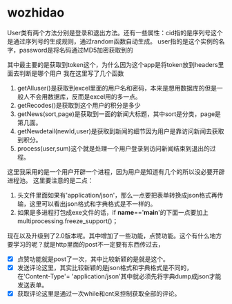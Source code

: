 # wozhidao
User类有两个方法分别是登录和退出方法。还有一些属性：cid指的是序列号这个是通过序列号的生成规则，通过random函数自动生成。
user指的是这个实例的名字，password是将名码通过MD5加密获取到的

其中最主要的是获取到token这个，为什么因为这个app是将token放到headers里面去判断是哪个用户
我在这里写了几个函数
1. getAlluser()是获取到excel里面的用户名和密码，本来是想用数据库的但是一般人不会用数据库，反而是excel用的多一点。
2. getRecodes()是获取到这个用户的积分是多少
3. getNews(sort,page)是获取到一面的新闻大标题，其中sort是分类，page是第几面。
4. getNewdetail(newId,user)是获取到新闻的细节因为用户是靠访问新闻去获取到积分。
5. process(user,sum)这个就是处理一个用户登录到访问新闻结束到退出的过程。

这里我采用的是一个用户开辟一个进程，因为用户是知道有几个的所以没必要开辟进程池。
这里要注意的是二点：
1. 头文件里面如果有'application/json'，那么一点要把表单转换成json格式再传输，这里可以看出json格式和字典格式是不一样的。
2. 如果是多进程打包成exe文件的话，if __name__=='__main__'的下面一点要加上multiprocessing.freeze_support()；

现在以及升级到了2.0版本呢。其中增加了一些功能，点赞功能。这个有什么地方要学习的呢？就是http里面的post不一定要有东西传过去，

- [x] 点赞功能就是post了一次，其中比较新颖的是就是这个。
- [x] 发送评论这里，其实比较新颖的是json格式和字典格式是不同的，在'Content-Type'= 'application/json'其中就必须先将字典dump成json才能发送表单。
- [x] 获取评论这里是通过一次while和cnt来控制获取全部的评论。
